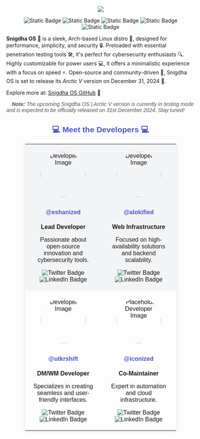<!-- Header Section -->
<p align="center">
  <img align="center" src="https://github.com/user-attachments/assets/039e4a5c-a1ce-42f1-924c-4ea612b28ead">
</p>
<div align="center">
  <img alt="Static Badge" src="https://img.shields.io/badge/snigdha_os-based_on_archlinux-754ffe?style=for-the-badge&logo=archlinux&logoColor=92fe9d">
  <img alt="Static Badge" src="https://img.shields.io/badge/%40snigdhaos.org-on_bluesky-754ffe?style=for-the-badge&logo=bluesky&logoColor=92fe9d">
  <img alt="Static Badge" src="https://img.shields.io/badge/license-mit-754ffe?style=for-the-badge&logo=book&logoColor=92fe9d">
  <img alt="Static Badge" src="https://img.shields.io/badge/sponsored_by-tonmoy_infrastructure--%241000-%23754ffe?style=for-the-badge&logo=google%20pay&labelColor=%2328282b&color=%23754ffe">
  <img alt="Static Badge" src="https://img.shields.io/badge/sponsored_by-ixh_international_co.--%24962-%23754ffe?style=for-the-badge&logo=payoneer&labelColor=%2328282b&color=%23754ffe">
</div>


**Snigdha OS** 🚀 is a sleek, Arch-based Linux distro 🐧, designed for performance, simplicity, and security 🔒. Preloaded with essential penetration testing tools 🛠️, it's perfect for cybersecurity enthusiasts 🔍. Highly customizable for power users 💻, it offers a minimalistic experience with a focus on speed ⚡. Open-source and community-driven 🤝, Snigdha OS is set to release its *Arctic V* version on December 31, 2024 🎉.

Explore more at: [Snigdha OS GitHub](https://github.com/orgs/Snigdha-OS/repositories) 🔗

<p align="left" style="font-family: 'Droid Sans', sans-serif; font-style: italic; color: #555;">📝 <strong>Note:</strong> The upcoming Snigdha OS | Arctic V version is currently in testing mode and is expected to be officially released on 31st December 2024. Stay tuned! 🚀</p>

<!-- Developer Section -->
<h2 align="center" style="font-family: 'Droid Sans', sans-serif; color: #4e54c8;">💻 Meet the Developers 💻</h2>

<table align="center" style="font-family: 'Droid Sans', sans-serif; border-collapse: collapse; width: 80%; margin: auto; box-shadow: 0 0 10px rgba(0, 0, 0, 0.1);">
  <tr style="background-color: #f3f4f6;">
    <td align="center" style="padding: 20px; border: 0px transparent #ddd;">
      <img src="https://avatars.githubusercontent.com/u/148610067?v=4" alt="Developer 1 Image" width="120" height="120" style="border-radius: 50%; margin-bottom: 10px;">
      <h4><a href="https://github.com/eshanized" target="_blank" style="color: #4e54c8; text-decoration: none;">@eshanized</a></h4>
      <strong>Lead Developer</strong>
      <p>Passionate about open-source innovation and cybersecurity tools.</p>
      <img src="https://img.shields.io/badge/Twitter-%2328282b?style=for-the-badge&logo=x&logoColor=white" alt="Twitter Badge">
      <img src="https://img.shields.io/badge/LinkedIn-%2328282b?style=for-the-badge&logo=linkedin&logoColor=white" alt="LinkedIn Badge">
    </td>
    <td align="center" style="padding: 20px; border: 0px transparent #ddd;">
      <img src="https://avatars.githubusercontent.com/u/112468319?v=4" alt="Developer 2 Image" width="120" height="120" style="border-radius: 50%; margin-bottom: 10px;">
      <h4><a href="https://github.com/alokified" target="_blank" style="color: #4e54c8; text-decoration: none;">@alokified</a></h4>
      <strong>Web Infrastructure</strong>
      <p>Focused on high-availability solutions and backend scalability.</p>
      <img src="https://img.shields.io/badge/Twitter-%2328282b?style=for-the-badge&logo=x&logoColor=white" alt="Twitter Badge">
      <img src="https://img.shields.io/badge/LinkedIn-%2328282b?style=for-the-badge&logo=linkedin&logoColor=white" alt="LinkedIn Badge">
    </td>
  </tr>
  <tr>
    <td align="center" style="padding: 20px; border: 0px transparent #ddd;">
      <img src="https://avatars.githubusercontent.com/u/120082490?v=4" alt="Developer 3 Image" width="120" height="120" style="border-radius: 50%; margin-bottom: 10px;">
      <h4><a href="https://github.com/utkrshift" target="_blank" style="color: #4e54c8; text-decoration: none;">@utkrshift</a></h4>
      <strong>DM/WM Developer</strong>
      <p>Specializes in creating seamless and user-friendly interfaces.</p>
      <img src="https://img.shields.io/badge/Twitter-%2328282b?style=for-the-badge&logo=x&logoColor=white" alt="Twitter Badge">
      <img src="https://img.shields.io/badge/LinkedIn-%2328282b?style=for-the-badge&logo=linkedin&logoColor=white" alt="LinkedIn Badge">
    </td>
    <td align="center" style="padding: 20px; border: 0px transparent #ddd;">
      <img src="https://avatars.githubusercontent.com/u/157954129?v=4/120" alt="Placeholder Developer Image" width="120" height="120" style="border-radius: 50%; margin-bottom: 10px;">
      <h4><a href="https://github.com/iconized" target="_blank" style="color: #4e54c8; text-decoration: none;">@iconized</a></h4>
      <strong>Co-Maintainer</strong>
      <p>Expert in automation and cloud infrastructure.</p>
      <img src="https://img.shields.io/badge/Twitter-%2328282b?style=for-the-badge&logo=x&logoColor=white" alt="Twitter Badge">
      <img src="https://img.shields.io/badge/LinkedIn-%2328282b?style=for-the-badge&logo=linkedin&logoColor=white" alt="LinkedIn Badge">
    </td>
  </tr>
</table>

